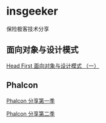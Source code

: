 # insgeeker
保险极客技术分享

## 面向对象与设计模式

[Head First 面向对象与设计模式 （一）](https://github.com/cw1490/insgeeker/blob/master/%E9%9D%A2%E5%90%91%E5%AF%B9%E8%B1%A1%E4%B8%8E%E8%AE%BE%E8%AE%A1%E6%A8%A1%E5%BC%8F/Head%20First%20%E9%9D%A2%E5%90%91%E5%AF%B9%E8%B1%A1%E4%B8%8E%E8%AE%BE%E8%AE%A1%E6%A8%A1%E5%BC%8F%20%EF%BC%88%E4%B8%80%EF%BC%89.md)

## Phalcon

[Phalcon 分享第一季](https://github.com/cw1490/insgeeker/blob/master/Phalcon/Phalcon%20%E5%88%86%E4%BA%AB%E7%AC%AC%E4%B8%80%E5%AD%A3.md)

[Phalcon 分享第二季](https://github.com/cw1490/insgeeker/blob/master/Phalcon/Phalcon%20%E5%88%86%E4%BA%AB%E7%AC%AC%E4%BA%8C%E5%AD%A3.md)